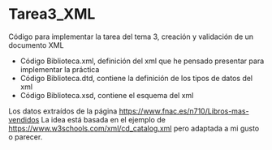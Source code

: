 # Tarea3_XML
Código para implementar la tarea del tema 3, creación y validación de un documento XML
- Código Biblioteca.xml, definición del xml que he pensado presentar para implementar la práctica
- Código Biblioteca.dtd, contiene la definición de los tipos de datos del xml
- Código Biblioteca.xsd, contiene el esquema del xml

Los datos extraídos de la página https://www.fnac.es/n710/Libros-mas-vendidos
La idea está basada en el ejemplo de https://www.w3schools.com/xml/cd_catalog.xml pero adaptada a mi gusto o parecer. 
